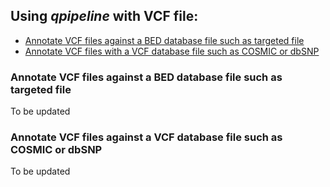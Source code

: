 

## Using **_qpipeline_** with VCF file:
* [Annotate VCF files against a BED database file such as targeted file](#Annotate-VCF-files-against-a-BED-database-file-such-as-targeted-file)
* [Annotate VCF files with a VCF database file such as COSMIC or dbSNP](#Annotate-VCF-file-with-VCF-database-file)  


### Annotate VCF files against a BED database file such as targeted file
To be updated

### Annotate VCF files against a VCF database file such as COSMIC or dbSNP
To be updated
